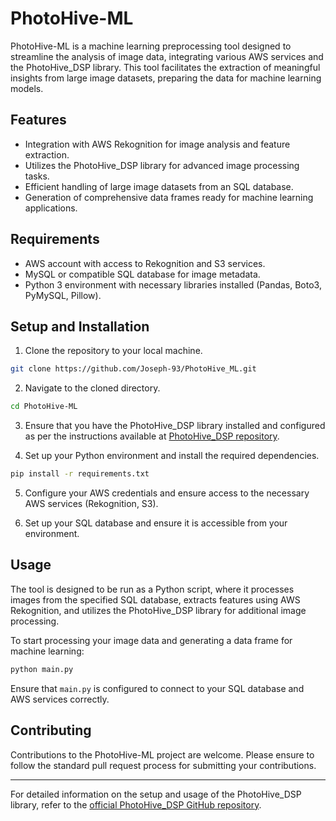 # PhotoHive-ML

PhotoHive-ML is a machine learning preprocessing tool designed to streamline the analysis of image data, integrating various AWS services and the PhotoHive_DSP library. This tool facilitates the extraction of meaningful insights from large image datasets, preparing the data for machine learning models.

## Features

- Integration with AWS Rekognition for image analysis and feature extraction.
- Utilizes the PhotoHive_DSP library for advanced image processing tasks.
- Efficient handling of large image datasets from an SQL database.
- Generation of comprehensive data frames ready for machine learning applications.

## Requirements

- AWS account with access to Rekognition and S3 services.
- MySQL or compatible SQL database for image metadata.
- Python 3 environment with necessary libraries installed (Pandas, Boto3, PyMySQL, Pillow).

## Setup and Installation

1. Clone the repository to your local machine.

```bash
git clone https://github.com/Joseph-93/PhotoHive_ML.git
```

2. Navigate to the cloned directory.

```bash
cd PhotoHive-ML
```

3. Ensure that you have the PhotoHive_DSP library installed and configured as per the instructions available at [PhotoHive_DSP repository](https://github.com/Joseph-93/PhotoHive_DSP).

4. Set up your Python environment and install the required dependencies.

```bash
pip install -r requirements.txt
```


5. Configure your AWS credentials and ensure access to the necessary AWS services (Rekognition, S3).

6. Set up your SQL database and ensure it is accessible from your environment.

## Usage

The tool is designed to be run as a Python script, where it processes images from the specified SQL database, extracts features using AWS Rekognition, and utilizes the PhotoHive_DSP library for additional image processing.

To start processing your image data and generating a data frame for machine learning:

```bash
python main.py
```

Ensure that `main.py` is configured to connect to your SQL database and AWS services correctly.

## Contributing

Contributions to the PhotoHive-ML project are welcome. Please ensure to follow the standard pull request process for submitting your contributions.

---

For detailed information on the setup and usage of the PhotoHive_DSP library, refer to the [official PhotoHive_DSP GitHub repository](https://github.com/Joseph-93/PhotoHive_DSP).